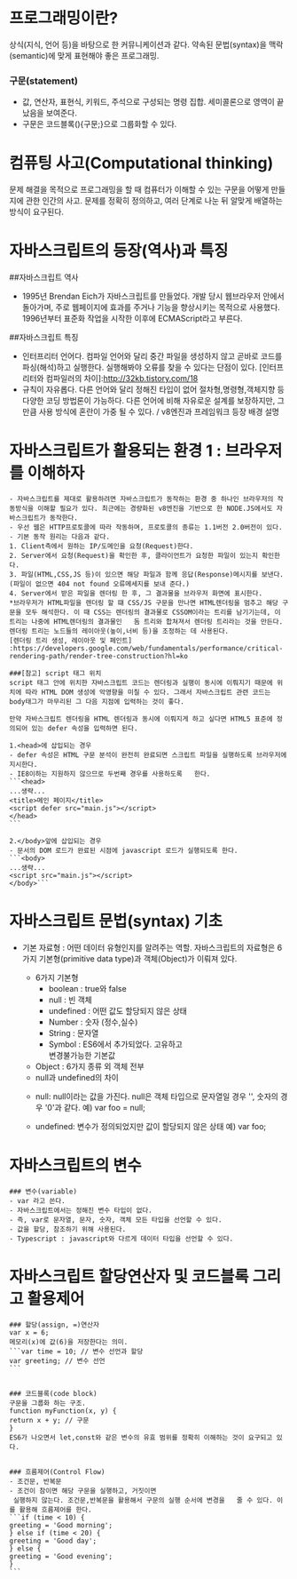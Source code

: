 # 프로그래밍이란? 
상식(지식, 언어 등)을 바탕으로 한 커뮤니케이션과 같다. 약속된 문법(syntax)을 맥락(semantic)에 맞게 표현해야 좋은 프로그래밍. 

### 구문(statement)
- 값, 연산자, 표현식, 키워드, 주석으로 구성되는 명령 집합. 세미콜론으로 영역이 끝났음을 보여준다.
- 구문은 코드블록(){구문;}으로 그룹화할 수 있다.

# 컴퓨팅 사고(Computational thinking)
문제 해결을 목적으로 프로그래밍을 할 때 컴퓨터가 이해할 수 있는 구문을 어떻게 만들지에 관한 인간의 사고. 문제를 정확히 정의하고, 여러 단계로 나눈 뒤 알맞게 배열하는 방식이 요구된다.

# 자바스크립트의 등장(역사)과 특징
  ##자바스크립트 역사
  - 1995년 Brendan Eich가 자바스크립트를 만들었다. 개발 당시 웹브라우저 안에서 돌아가며, 주로 웹페이지에 효과를 주거나 기능을 향상시키는 목적으로 사용했다. 1996년부터 표준화 작업을 시작한 이후에 ECMAScript라고 부른다.

  ##자바스크립트 특징
  - 인터프리터 언어다. 컴파일 언어와 달리 중간 파일을 생성하지 않고 곧바로 코드를 파싱(해석)하고 실행한다. 실행해봐야 오류를 찾을 수 있다는 단점이 있다. 
  [인터프리터와 컴파일러의 차이]:http://32kb.tistory.com/18
  - 규칙이 자유롭다. 다른 언어와 달리 정해진 타입이 없어 절차형,명령형,객체지향 등 다양한 코딩 방법론이 가능하다. 다른 언어에 비해 자유로운 설계를 보장하지만, 그만큼 사용 방식에 혼란이 가중 될 수 있다. / v8엔진과 프레임워크 등장 배경 설명

# 자바스크립트가 활용되는 환경 1 : 브라우저를 이해하자 
    - 자바스크립트를 제대로 활용하려면 자바스크립트가 동작하는 환경 중 하나인 브라우저의 작동방식을 이해할 필요가 있다. 최근에는 경량화된 v8엔진을 기반으로 한 NODE.JS에서도 자바스크립트가 동작한다.
    - 우선 웹은 HTTP프로토콜에 따라 작동하며, 프로토콜의 종류는 1.1버전 2.0버전이 있다. 
    - 기본 동작 원리는 다음과 같다.
    1. Client측에서 원하는 IP/도메인을 요청(Request)한다.
    2. Server에서 요청(Request)을 확인한 후, 클라이언트가 요청한 파일이 있는지 확인한다.  
    3. 파일(HTML,CSS,JS 등)이 있으면 해당 파일과 함께 응답(Response)메시지를 보낸다. (파일이 없으면 404 not found 오류메세지를 보내 준다.)   
    4. Server에서 받은 파일을 렌더링 한 후, 그 결과물을 브라우저 화면에 표시한다.
    *브라우저가 HTML파일을 렌더링 할 떄 CSS/JS 구문을 만나면 HTML렌더링을 멈추고 해당 구문을 모두 해석한다. 이 때 CSS는 렌더링의 결과물로 CSSOM이라는 트리를 남기기는데, 이 트리는 나중에 HTML렌더링의 결과물인   돔 트리와 합쳐져서 렌더링 트리라는 것을 만든다. 렌더링 트리는 노드들의 레이아웃(높이,너비 등)을 조정하는 데 사용된다. 
    [렌더링 트리 생성, 레이아웃 및 페인트]
    :https://developers.google.com/web/fundamentals/performance/critical-rendering-path/render-tree-construction?hl=ko
        
    ###[참고] script 태그 위치
    script 태그 안에 위치한 자바스크립트 코드는 렌더링과 실행이 동시에 이뤄지기 때문에 위치에 따라 HTML DOM 생성에 악영향을 미칠 수 있다. 그래서 자바스크립트 관련 코드는 body태그가 마무리된 그 다음 지점에 입력하는 것이 좋다.

    만약 자바스크립트 렌더링을 HTML 렌더링과 동시에 이뤄지게 하고 싶다면 HTML5 표준에 정의되어 있는 defer 속성을 입력하면 된다.

    1.<head>에 삽입되는 경우
    - defer 속성은 HTML 구문 분석이 완전히 완료되면 스크립트 파일을 실행하도록 브라우저에 지시한다.
    - IE8이하는 지원하지 않으므로 두번째 경우를 사용하도록   한다.
    ```<head>
    ...생략...
    <title>메인 페이지</title>
    <script defer src="main.js"></script>
    </head>
    ```

    2.</body>앞에 삽입되는 경우
    - 문서의 DOM 로드가 완료된 시점에 javascript 로드가 실행되도록 한다.
    ```<body>
    ...생략...
    <script src="main.js"></script>
    </body>```

# 자바스크립트 문법(syntax) 기초
  - 기본 자료형 : 어떤 데이터 유형인지를 알려주는 역할.
    자바스크립트의 자료형은 6가지 기본형(primitive data type)과 객체(Object)가 이뤄져 있다.
    - 6가지 기본형
        - boolean : true와 false
        - null : 빈 객체
        - undefined : 어떤 값도 할당되지 않은 상태
        - Number : 숫자 (정수,실수)
        - String : 문자열
        - Symbol : ES6에서 추가되었다. 고유하고    
                   변경불가능한 기본값
    - Object : 6가지 종류 외 객체 전부
   
    * null과 undefined의 차이

     - null: null이라는 값을 가진다. null은 객체             타입으로 문자열일 경우 '', 숫자의 경우            '0'과 같다.
             예) var foo = null;

     - undefined: 변수가 정의되었지만 값이 할당되지                 않은 상태
                  예) var foo;

# 자바스크립트의 변수
    ### 변수(variable)
    - var 라고 쓴다.
    - 자바스크립트에서는 정해진 변수 타입이 없다.
    - 즉, var로 문자열, 문자, 숫자, 객체 모든 타입을 선언할 수 있다.
    - 값을 할당, 참조하기 위해 사용된다.
    - Typescript : javascript와 다르게 데이터 타입을 선언할 수 있다.                      

# 자바스크립트 할당연산자 및 코드블록 그리고 활용제어   

    ### 할당(assign, =)연산자
    var x = 6;
    메모리(x)에 값(6)을 저장한다는 의미.
    ```var time = 10; // 변수 선언과 할당
    var greeting; // 변수 선언
    ```


    ### 코드블록(code block)
    구문을 그룹화 하는 구조.
    function myFunction(x, y) {
    return x + y; // 구문
    }
    ES6가 나오면서 let,const와 같은 변수의 유효 범위를 정확히 이해하는 것이 요구되고 있다.


    ### 흐름제어(Control Flow)
    - 조건문, 반복문
    - 조건이 참이면 해당 구문을 실행하고, 거짓이면     
     실행하지 않는다. 조건문,반복문을 활용해서 구문의 실행 순서에 변경을   줄 수 있다. 이를 활용해 흐름제어를 한다.
    ```if (time < 10) {
    greeting = 'Good morning';
    } else if (time < 20) {
    greeting = 'Good day';
    } else {
    greeting = 'Good evening';
    }
    ```


